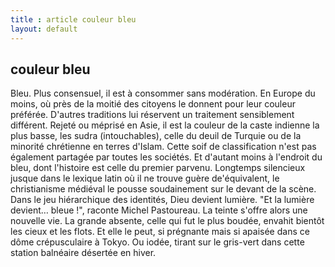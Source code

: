 ```yaml
---
title : article couleur bleu
layout: default
---
```

<h2> couleur bleu </h2>
Bleu. Plus consensuel, il est à consommer sans modération. En Europe du moins, où près de la moitié des citoyens le donnent pour leur couleur préférée. D'autres traditions lui réservent un traitement sensiblement différent. Rejeté ou méprisé en Asie, il est la couleur de la caste indienne la plus basse, les sudra (intouchables), celle du deuil de Turquie ou de la minorité chrétienne en terres d'Islam. Cette soif de classification n'est pas également partagée par toutes les sociétés. Et d'autant moins à l'endroit du bleu, dont l'histoire est celle du premier parvenu. Longtemps silencieux jusque dans le lexique latin où il ne trouve guère de'équivalent, le christianisme médiéval le pousse soudainement sur le devant de la scène. Dans le jeu hiérarchique des identités, Dieu devient lumière. "Et la lumière devient… bleue !", raconte Michel Pastoureau. La teinte s'offre alors une nouvelle vie. La grande absente, celle qui fut le plus boudée, envahit bientôt les cieux et les flots. Et elle le peut, si prégnante mais si apaisée dans ce dôme crépusculaire à Tokyo. Ou iodée, tirant sur le gris-vert dans cette station balnéaire désertée en hiver.